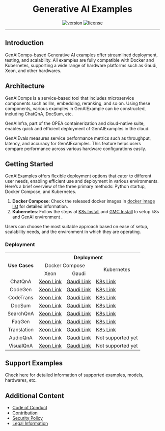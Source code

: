 <div align="center">

# Generative AI Examples

[![version](https://img.shields.io/badge/release-0.8-green)](https://github.com/opea-project/GenAIExamples/releases)
[![license](https://img.shields.io/badge/license-Apache%202-blue)](https://github.com/intel/neural-compressor/blob/master/LICENSE)

---

<div align="left">

## Introduction

GenAIComps-based Generative AI examples offer streamlined deployment, testing, and scalability. All examples are fully compatible with Docker and Kubernetes, supporting a wide range of hardware platforms such as Gaudi, Xeon, and other hardwares.

## Architecture

GenAIComps is a service-based tool that includes microservice components such as llm, embedding, reranking, and so on. Using these components, various examples in GenAIExample can be constructed, including ChatQnA, DocSum, etc.

GenAIInfra, part of the OPEA containerization and cloud-native suite, enables quick and efficient deployment of GenAIExamples in the cloud.

GenAIEvals measures service performance metrics such as throughput, latency, and accuracy for GenAIExamples. This feature helps users compare performance across various hardware configurations easily.

## Getting Started

GenAIExamples offers flexible deployment options that cater to different user needs, enabling efficient use and deployment in various environments. Here’s a brief overview of the three primary methods: Python startup, Docker Compose, and Kubernetes.

1. <b>Docker Compose</b>: Check the released docker images in [docker image list](./docker_images_list.md) for detailed information.
2. <b>Kubernetes</b>: Follow the steps at [K8s Install](https://github.com/opea-project/docs/tree/main/guide/installation/k8s_install) and [GMC Install](https://github.com/opea-project/docs/blob/main/guide/installation/gmc_install/gmc_install.md) to setup k8s and GenAI environment .

Users can choose the most suitable approach based on ease of setup, scalability needs, and the environment in which they are operating.

### Deployment

<table>
    <tr>
        <th rowspan="3" style="text-align:center;">Use Cases</th>
        <th colspan="4" style="text-align:center;">Deployment</th>
    </tr>
    <tr>
        <td colspan="2" style="text-align:center;">Docker Compose</td>
        <td rowspan="2" style="text-align:center;">Kubernetes</td>
    </tr>
    <tr>
        <td style="text-align:center;">Xeon</td>
        <td style="text-align:center;">Gaudi</td>
    </tr>
    <tr>
        <td style="text-align:center;">ChatQnA</td>
        <td><a href="https://github.com/opea-project/GenAIExamples/blob/main/ChatQnA/docker/xeon/README.md">Xeon Link</a></td>
        <td><a href="https://github.com/opea-project/GenAIExamples/blob/main/ChatQnA/docker/gaudi/README.md">Gaudi Link</a></td>
        <td><a href="https://github.com/opea-project/GenAIExamples/blob/main/ChatQnA/kubernetes/README.md">K8s Link</a></td>
    </tr>
    <tr>
        <td style="text-align:center;">CodeGen</td>
        <td><a href="https://github.com/opea-project/GenAIExamples/blob/main/CodeGen/docker/xeon/README.md">Xeon Link</a></td>
        <td><a href="https://github.com/opea-project/GenAIExamples/blob/main/CodeGen/docker/gaudi/README.md">Gaudi Link</a></td>
        <td><a href="https://github.com/opea-project/GenAIExamples/blob/main/CodeGen/kubernetes/README.md">K8s Link</a></td>
    </tr>
    <tr>
        <td style="text-align:center;">CodeTrans</td>
        <td><a href="https://github.com/opea-project/GenAIExamples/blob/main/CodeTrans/docker/xeon/README.md">Xeon Link</a></td>
        <td><a href="https://github.com/opea-project/GenAIExamples/blob/main/CodeTrans/docker/gaudi/README.md">Gaudi Link</a></td>
        <td><a href="https://github.com/opea-project/GenAIExamples/blob/main/CodeTrans/kubernetes/README.md">K8s Link</a></td>
    </tr>
    <tr>
        <td style="text-align:center;">DocSum</td>
        <td><a href="https://github.com/opea-project/GenAIExamples/blob/main/DocSum/docker/xeon/README.md">Xeon Link</a></td>
        <td><a href="https://github.com/opea-project/GenAIExamples/blob/main/DocSum/docker/gaudi/README.md">Gaudi Link</a></td>
        <td><a href="https://github.com/opea-project/GenAIExamples/blob/main/DocSum/kubernetes/README.md">K8s Link</a></td>
    </tr>
    <tr>
        <td style="text-align:center;">SearchQnA</td>
        <td><a href="https://github.com/opea-project/GenAIExamples/blob/main/SearchQnA/docker/xeon/README.md">Xeon Link</a></td>
        <td><a href="https://github.com/opea-project/GenAIExamples/blob/main/SearchQnA/docker/gaudi/README.md">Gaudi Link</a></td>
        <td><a href="https://github.com/opea-project/GenAIExamples/blob/main/SearchQnA/kubernetes/README.md">K8s Link</a></td>
    </tr>
    <tr>
        <td style="text-align:center;">FaqGen</td>
        <td><a href="https://github.com/opea-project/GenAIExamples/blob/main/FaqGen/docker/xeon/README.md">Xeon Link</a></td>
        <td><a href="https://github.com/opea-project/GenAIExamples/blob/main/FaqGen/docker/gaudi/README.md">Gaudi Link</a></td>
        <td><a href="https://github.com/opea-project/GenAIExamples/blob/main/FaqGen/kubernetes/manifests/README.md">K8s Link</a></td>
    </tr>
    <tr>
        <td style="text-align:center;">Translation</td>
        <td><a href="https://github.com/opea-project/GenAIExamples/blob/main/Translation/docker/xeon/README.md">Xeon Link</a></td>
        <td><a href="https://github.com/opea-project/GenAIExamples/blob/main/Translation/docker/gaudi/README.md">Gaudi Link</a></td>
        <td><a href="https://github.com/opea-project/GenAIExamples/tree/main/Translation/kubernetes">K8s Link</a></td>
    </tr>
    <tr>
        <td style="text-align:center;">AudioQnA</td>
        <td><a href="https://github.com/opea-project/GenAIExamples/blob/main/AudioQnA/docker/xeon/README.md">Xeon Link</a></td>
        <td><a href="https://github.com/opea-project/GenAIExamples/blob/main/AudioQnA/docker/gaudi/README.md">Gaudi Link</a></td>
        <td>Not supported yet</td>
    </tr>
    <tr>
        <td style="text-align:center;">VisualQnA</td>
        <td><a href="https://github.com/opea-project/GenAIExamples/tree/main/VisualQnA">Xeon Link</a></td>
        <td><a href="https://github.com/opea-project/GenAIExamples/tree/main/VisualQnA">Gaudi Link</a></td>
        <td>Not supported yet</td>
    </tr>
</table>

## Support Examples

Check [here](./supported_examples.md) for detailed information of supported examples, models, hardwares, etc.

## Additional Content

- [Code of Conduct](https://github.com/opea-project/docs/tree/main/community/CODE_OF_CONDUCT.md)
- [Contribution](https://github.com/opea-project/docs/tree/main/community/CONTRIBUTING.md)
- [Security Policy](https://github.com/opea-project/docs/tree/main/community/SECURITY.md)
- [Legal Information](/LEGAL_INFORMATION.md)
